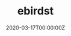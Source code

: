 ---
title: ebirdst
date: "2020-03-17T00:00:00Z"
external_link: https://cornelllabofornithology.github.io/ebirdst/
image:
  caption: ebirdst package
  focal_point: Smart
summary: This R package provides access to 
  [eBird Status and Trends](https://ebird.org/science/status-and-trends) data 
  for over 600 North American bird species. These data include weekly estimates 
  of relative abundance and occurrence at high spatial resolution across the 
  entire Western Hemisphere.
tags:
- eBird
- R
---